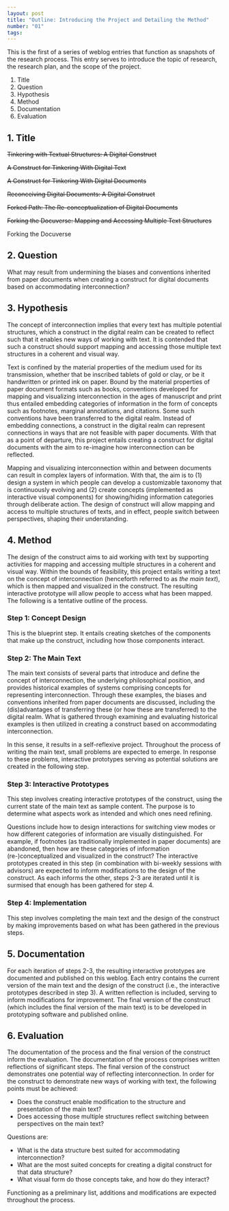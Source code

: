 ```yaml
---
layout: post
title: "Outline: Introducing the Project and Detailing the Method"
number: "01"
tags:
---
```


This is the first of a series of weblog entries that function as snapshots of the research process. This entry serves to introduce the topic of research, the research plan, and the scope of the project.

1. Title
2. Question
3. Hypothesis
4. Method
5. Documentation
6. Evaluation

## 1. Title

~~Tinkering with Textual Structures: A Digital Construct~~

~~A Construct for Tinkering With Digital Text~~

~~A Construct for Tinkering With Digital Documents~~

~~Reconceiving Digital Documents: A Digital Construct~~

~~Forked Path: The Re-conceptualization of Digital Documents~~

~~Forking the Docuverse: Mapping and Accessing Multiple Text Structures~~

Forking the Docuverse

## 2. Question

What may result from undermining the biases and conventions inherited from paper documents when creating a construct for digital documents based on accommodating interconnection?
<!-- WHAT: Accommodate interconnection.
HOW: Re-imagine how interconnection can be reflected in the digital realm. -->

## 3. Hypothesis
The concept of interconnection implies that every text has multiple potential structures, which a construct in the digital realm can be created to reflect such that it enables new ways of working with text. It is contended that such a construct should support mapping and accessing those multiple text structures in a coherent and visual way.

Text is confined by the material properties of the medium used for its transmission, whether that be inscribed tablets of gold or clay, or be it handwritten or printed ink on paper. Bound by the material properties of paper document formats such as books, conventions developed for mapping and visualizing interconnection in the ages of manuscript and print thus entailed embedding categories of information in the form of concepts such as footnotes, marginal annotations, and citations. Some such conventions have been transferred to the digital realm. Instead of embedding connections, a construct in the digital realm can represent connections in ways that are not feasible with paper documents. With that as a point of departure, this project entails creating a construct for digital documents with the aim to re-imagine how interconnection can be reflected.

Mapping and visualizing interconnection within and between documents can result in complex layers of information. With that, the aim is to (1) design a system in which people can develop a customizable taxonomy that is continuously evolving and (2) create concepts (implemented as interactive visual components) for showing/hiding information categories through deliberate action. The design of construct will allow mapping and access to multiple structures of texts, and in effect, people switch between perspectives, shaping their understanding.

## 4. Method

The design of the construct aims to aid working with text by supporting activities for mapping and accessing multiple structures in a coherent and visual way. Within the bounds of feasibility, this project entails writing a text on the concept of interconnection (henceforth referred to as *the main text*), which is then mapped and visualized in the construct. The resulting interactive prototype will allow people to access what has been mapped. The following is a tentative outline of the process.

### Step 1: Concept Design

This is the blueprint step. It entails creating sketches of the components that make up the construct, including how those components interact.

### Step 2: The Main Text

The main text consists of several parts that introduce and define the concept of interconnection, the underlying philosophical position, and provides historical examples of systems comprising concepts for representing interconnection. Through these examples, the biases and conventions inherited from paper documents are discussed, including the (dis)advantages of transferring these (or how these are transferred) to the digital realm. What is gathered through examining and evaluating historical examples is then utilized in creating a construct based on accommodating interconnection.

In this sense, it results in a self-reflexive project. Throughout the process of writing the main text, small problems are expected to emerge. In response to these problems, interactive prototypes serving as potential solutions are created in the following step.

### Step 3: Interactive Prototypes

This step involves creating interactive prototypes of the construct, using the current state of the main text as sample content. The purpose is to determine what aspects work as intended and which ones need refining.

Questions include how to design interactions for switching view modes or how different categories of information are visually distinguished. For example, if footnotes (as traditionally implemented in paper documents) are abandoned, then how are these categories of information (re-)conceptualized and visualized in the construct? The interactive prototypes created in this step (in combination with bi-weekly sessions with advisors) are expected to inform modifications to the design of the construct. As each informs the other, steps 2-3 are iterated until it is surmised that enough has been gathered for step 4.

### Step 4: Implementation

This step involves completing the main text and the design of the construct by making improvements based on what has been gathered in the previous steps.

## 5. Documentation

For each iteration of steps 2-3, the resulting interactive prototypes are documented and published on this weblog. Each entry contains the current version of the main text and the design of the construct (i.e., the interactive prototypes described in step 3). A written reflection is included, serving to inform modifications for improvement. The final version of the construct (which includes the final version of the main text) is to be developed in prototyping software and published online.

## 6. Evaluation

The documentation of the process and the final version of the construct inform the evaluation. The documentation of the process comprises written reflections of significant steps. The final version of the construct demonstrates one potential way of reflecting interconnection. In order for the construct to demonstrate new ways of working with text, the following points must be achieved:

- Does the construct enable modification to the structure and presentation of the main text?
- Does accessing those multiple structures reflect switching between perspectives on the main text?

Questions are:
- What is the data structure best suited for accommodating interconnection?
- What are the most suited concepts for creating a digital construct for that data structure?
- What visual form do those concepts take, and how do they interact?

Functioning as a preliminary list, additions and modifications are expected throughout the process.
